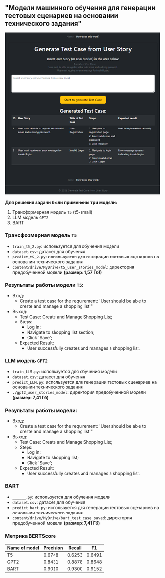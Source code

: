 ## "Модели машинного обучения для генерации тестовых сценариев на основании технического задания"

![Иллюстрация к проекту](https://github.com/artemdashkov/VKR/blob/main/start_page.PNG)

**Для решения задачи были применены три модели:**
1. Трансформерная модель `Т5` (t5-small)
2. LLM модель `GPT2`
3. BART

### Трансформерная модель `Т5`
- `train_t5_2.py`: используется для обучения модели
- `dataset.csv`: датасет для обучения
- `predict_t5_2.py`: используется для генерации тестовых сценариев на основании технического задания
- `content/drive/MyDrive/t5_user_stories_model`: директория предобученной модели **(размер: 1,57 Гб!)**

### Результаты работы модели `Т5`:
- Вход:
    - Create a test case for the requirement: 'User should be able to create and manage a shopping list'"
- Выход: 
    - Test Case: Create and Manage Shopping List; 
    - Steps: 
        - Log in; 
        - Navigate to shopping list section; 
        - Click 'Save';  
    - Expected Result: 
        - User successfully creates and manages a shopping list.

### LLM модель `GPT2`
- `train_LLM.py`: используется для обучения модели
- `dataset.csv`: датасет для обучения
- `predict_LLM.py`: используется для генерации тестовых сценариев на основании технического задания 
- `./gpt2_user_stories_model`: директория предобученной модели **(размер: 7,41 Гб)**

### Результаты работы модели:
- Вход:
    - Create a test case for the requirement: 'User should be able to create and manage a shopping list'"
- Выход: 
    - Test Case: Create and Manage Shopping List; 
    - Steps: 
        - Log in; 
        - Navigate to shopping list; 
        - Click 'Save'; 
    - Expected Result: 
        - User successfully creates and manages a shopping list.

### BART
- `______.py`: используется для обучения модели
- `dataset.csv`: датасет для обучения
- `predict_bart.py`: используется для генерации тестовых сценариев на основании технического задания 
- `content/drive/MyDrive/bart_test_case_saved`: директория предобученной модели **(размер: 7,41 Гб)**

### Метрика BERTScore
| Name of model | Precision | Recall  | F1 |
|---------------| ------------- | ------------- | ------------- |
| Т5 | 0.6748  | 0.6253 | 0.6491  |
| GPT2 | 0.8431 | 0.8878  | 0.8648 |
| BART | 0.9010  | 0.9300  | 0.9152 |
